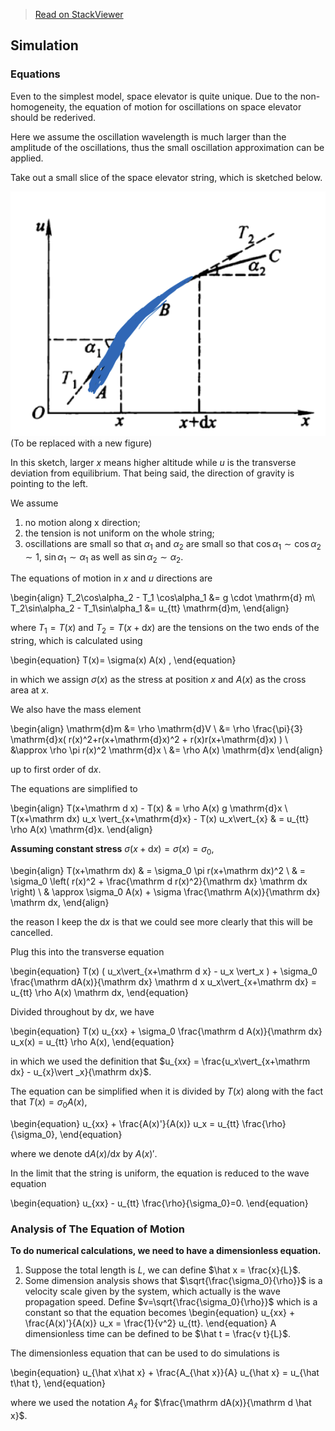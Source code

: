 
> [Read on StackViewer](https://stackedit.io/viewer#!url=https://raw.githubusercontent.com/InterImm/spaceElevator/master/docs/spaceElevatorOscillations.md)

## Simulation



### Equations


Even to the simplest model, space elevator is quite unique. Due to the non-homogeneity, the equation of motion for oscillations on space elevator should be rederived.

Here we assume the oscillation wavelength is much larger than the amplitude of the oscillations, thus the small oscillation approximation can be applied.


Take out a small slice of the space elevator string, which is sketched below.

![](https://raw.githubusercontent.com/InterImm/spaceElevator/master/docs/assets/vibration-th.png)
(To be replaced with a new figure)

In this sketch, larger $x$ means higher altitude while $u$ is the transverse deviation from equilibrium. That being said, the direction of  gravity is pointing to the left.


We assume

1. no motion along x direction;
2. the tension is not uniform on the whole string; 
3. oscillations are small so that $\alpha_1$ and $\alpha_2$ are small so that $\cos\alpha_1\sim\cos\alpha_2 \sim 1$, $\sin\alpha_1\sim \alpha_1$  as well as $\sin\alpha_2\sim\alpha_2$.

The equations of motion in $x$ and $u$ directions are

\begin{align}
T_2\cos\alpha_2 - T_1 \cos\alpha_1 &= g \cdot \mathrm{d} m\\
T_2\sin\alpha_2 - T_1\sin\alpha_1 &= u_{tt} \mathrm{d}m,
\end{align}

where $T_1=T(x)$ and $T_2=T(x+\mathrm{d}x)$ are the tensions on the two ends of the string, which is calculated using

\begin{equation}
T(x)= \sigma(x) A(x) ,
\end{equation}

in which we assign $\sigma(x)$ as the stress at position $x$ and $A(x)$ as the cross area at $x$.

We also have the mass element

\begin{align}
\mathrm{d}m &= \rho \mathrm{d}V \\
&= \rho \frac{\pi}{3} \mathrm{d}x( r(x)^2+r(x+\mathrm{d}x)^2 + r(x)r(x+\mathrm{d}x) ) \\
&\approx  \rho \pi r(x)^2 \mathrm{d}x \\
&= \rho A(x) \mathrm{d}x
\end{align}

up to first order of $\mathrm{d}x$.

The equations are simplified to

\begin{align}
T(x+\mathrm d x) - T(x) & = \rho A(x) g \mathrm{d}x \\
T(x+\mathrm dx) u_x \vert_{x+\mathrm{d}x} - T(x) u_x\vert_{x} & = u_{tt} \rho A(x) \mathrm{d}x.
\end{align}

**Assuming constant stress** $\sigma(x+\mathrm d x) = \sigma(x) = \sigma_0$,

\begin{align}
T(x+\mathrm dx) & = \sigma_0 \pi r(x+\mathrm dx)^2 \\
& = \sigma_0 \left(  r(x)^2 + \frac{\mathrm d r(x)^2}{\mathrm dx} \mathrm dx \right) \\
& \approx \sigma_0 A(x) + \sigma \frac{\mathrm A(x)}{\mathrm dx} \mathrm dx,
\end{align}

the reason I keep the $\mathrm dx$ is that we could see more clearly that this will be cancelled.

Plug this into the transverse equation

\begin{equation}
T(x) ( u_x\vert_{x+\mathrm d x} - u_x \vert_x )  + \sigma_0 \frac{\mathrm dA(x)}{\mathrm dx} \mathrm d x u_x\vert_{x+\mathrm dx} = u_{tt} \rho A(x) \mathrm dx,
\end{equation}

Divided throughout by $\mathrm dx$, we have

\begin{equation}
T(x) u_{xx} + \sigma_0  \frac{\mathrm d A(x)}{\mathrm dx} u_x(x) = u_{tt} \rho A(x),
\end{equation}

in which we used the definition that $u_{xx} = \frac{u_x\vert_{x+\mathrm dx} - u_{x}\vert _x}{\mathrm dx}$.

The equation can be simplified when it is divided by $T(x)$ along with the fact that $T(x) = \sigma_0 A(x)$, 

\begin{equation}
u_{xx} + \frac{A(x)'}{A(x)} u_x = u_{tt} \frac{\rho}{\sigma_0},
\end{equation}

where we denote $\mathrm d A(x)/\mathrm dx$ by $A(x)'$.

In the limit that the string is uniform, the equation is reduced to the wave equation

\begin{equation}
u_{xx} - u_{tt} \frac{\rho}{\sigma_0}=0.
\end{equation}




### Analysis of The Equation of Motion

**To do numerical calculations, we need to have a dimensionless equation.**


1. Suppose the total length is $L$, we can define $\hat x = \frac{x}{L}$.
2. Some dimension analysis shows that $\sqrt{\frac{\sigma_0}{\rho}}$ is a velocity scale given by the system, which actually is the wave propagation speed. Define $v=\sqrt{\frac{\sigma_0}{\rho}}$ which is a constant so that the equation becomes
   \begin{equation}
   u_{xx} + \frac{A(x)'}{A(x)} u_x = \frac{1}{v^2} u_{tt}.
   \end{equation}
   A dimensionless time can be defined to be $\hat t = \frac{v t}{L}$.

 
The dimensionless equation that can be used to do simulations is

\begin{equation}
u_{\hat x\hat x} + \frac{A_{\hat x}}{A} u_{\hat x} = u_{\hat t\hat t},
\end{equation}

where we used the notation $A_{\hat x}$ for $\frac{\mathrm dA(x)}{\mathrm d \hat x}$.



